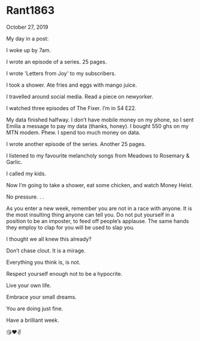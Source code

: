 # Rant1863


October 27, 2019

My day in a post:

I woke up by 7am.

I wrote an episode of a series. 25 pages.

I wrote 'Letters from Joy' to my subscribers.

I took a shower. Ate fries and eggs with mango juice.

I travelled around social media. Read a piece on newyorker.

I watched three episodes of The Fixer. I’m in S4 E22.

My data finished halfway. I don’t have mobile money on my phone, so I sent Emilia a message to pay my data (thanks, honey). 
I bought 550 ghs on my MTN modem. Phew. I spend too much money on data.

I wrote another episode of the series. Another 25 pages.

I listened to my favourite melancholy songs from Meadows to Rosemary & Garlic.

I called my kids.

Now I’m going to take a shower, eat some chicken, and watch Money Heist.

No pressure.
.
.

As you enter a new week, remember you are not in a race with anyone. It is the most insulting thing anyone can tell you. Do not put yourself in a position to be an imposter, to feed off people’s applause. The same hands they employ to clap for you will be used to slap you.

I thought we all knew this already?

Don’t chase clout. It is a mirage.

Everything you think is, is not.

Respect yourself enough not to be a hypocrite.

Live your own life.

Embrace your small dreams.

You are doing just fine.

Have a brilliant week.

😘❤✌